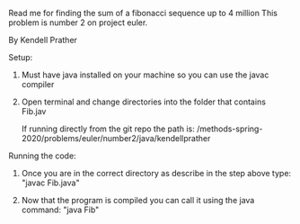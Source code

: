 Read me for finding the sum of a fibonacci sequence up to 4 million
This problem is number 2 on project euler. 

By Kendell Prather

Setup: 
1. Must have java installed on your machine so you can use the javac compiler
2. Open terminal and change directories into the folder that contains Fib.jav

	If running directly from the git repo the path is:
	/methods-spring-2020/problems/euler/number2/java/kendellprather
	
	
	
Running the code:
1. Once you are in the correct directory as describe in the step above type:
	"javac Fib.java"
	
2. Now that the program is compiled you can call it using the java command:
	"java Fib"
	

